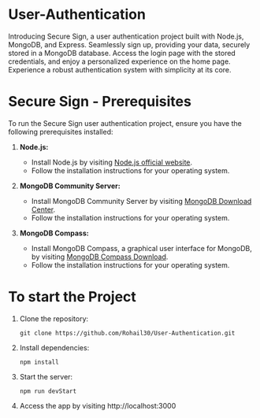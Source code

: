 # User-Authentication
Introducing Secure Sign, a user authentication project built with Node.js, MongoDB, and Express. Seamlessly sign up, providing your data, securely stored in a MongoDB database. Access the login page with the stored credentials, and enjoy a personalized experience on the home page. Experience a robust authentication system with simplicity at its core.

# Secure Sign - Prerequisites

To run the Secure Sign user authentication project, ensure you have the following prerequisites installed:

1. **Node.js:**
   - Install Node.js by visiting [Node.js official website](https://nodejs.org/).
   - Follow the installation instructions for your operating system.

2. **MongoDB Community Server:**
   - Install MongoDB Community Server by visiting [MongoDB Download Center](https://www.mongodb.com/try/download/community).
   - Follow the installation instructions for your operating system.

3. **MongoDB Compass:**
   - Install MongoDB Compass, a graphical user interface for MongoDB, by visiting [MongoDB Compass Download](https://www.mongodb.com/try/download/compass).
   - Follow the installation instructions for your operating system.

# To start the Project
1. Clone the repository: 
   ```
   git clone https://github.com/Rohail30/User-Authentication.git
   ```
2. Install dependencies:
   ```
   npm install
   ```
3. Start the server:
   ```
   npm run devStart
   ```
4. Access the app by visiting http://localhost:3000
